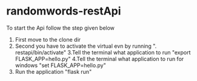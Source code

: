 # randomwords-restApi

To start the Api follow the step given below
 
 1. First move to the clone dir  
 2. Second you have to activate the virtual evn by running ". restapi/bin/activate"
 3.Tell the terminal what application to run
    "export FLASK_APP=hello.py"
 4.Tell the terminal what application to run for windows
    "set FLASK_APP=hello.py"
 5. Run the application
    "flask run"
